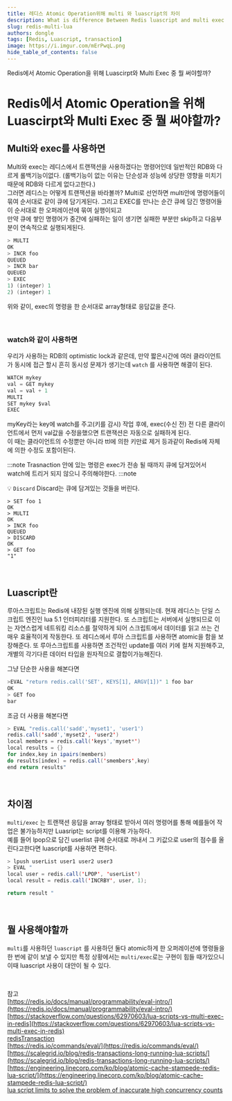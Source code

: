 ```yaml
---
title: 레디스 Atomic Operation위해 multi 와 luascript의 차이
description: What is difference Between Redis luascript and multi exec 
slug: redis-multi-lua
authors: dongle  
tags: [Redis, Luascript, transaction]
image: https://i.imgur.com/mErPwqL.png
hide_table_of_contents: false
---
```

Redis에서 Atomic Operation을 위해 Luascirpt와 Multi Exec 중 뭘 써야할까?
<!--truncate-->


# Redis에서 Atomic Operation을 위해 Luascirpt와 Multi Exec 중 뭘 써야할까?

## Multi와  exec를 사용하면

Multi와 exec는 레디스에서 트랜잭션을 사용하겠다는 명령어인데 일반적인 RDB와 다르게 롤백기능이없다. (롤백기능이 없는 이유는 단순성과 성능에 상당한 영향을 미치기 때문에 RDB와 다르게 없다고한다.)  
그러면 레디스는 어떻게 트랜잭션을 바라볼까? Multi로 선언하면 multi안에 명령어들이 묶여 순서대로 같이 큐에 담기게된다. 그리고 EXEC를 만나는 순간 큐에 담긴 명령어들이 순서대로 한 오퍼레이션에 묶여 실행이되고  
만약 큐에 쌓인 명령어가 중간에 실패하는 일이 생기면 실패한 부분만 skip하고 다음부분이 연속적으로 실행되게된다. 



```java
> MULTI
OK
> INCR foo
QUEUED
> INCR bar
QUEUED
> EXEC
1) (integer) 1
2) (integer) 1
```

위와 같이, exec의 명령을 한 순서대로 array형태로 응답값을 준다. 

<br />

### watch와 같이 사용하면

우리가 사용하는 RDB의 optimistic lock과 같은데, 만약 짧은시간에 여러 클라이언트가 동시에 접근 할시 흔히 동시성 문제가 생기는데 `watch` 를 사용하면 해결이 된다. 

```java
WATCH mykey
val = GET mykey
val = val + 1
MULTI
SET mykey $val
EXEC
```

myKey라는 key에 watch를 주고(키를 감시) 작업 후에, exec(수신 전) 전 다른 클라이언트에서 먼저 val값을 수정을했으면 트랜잭션은 자동으로 실패하게 된다.  
이 때는 클라이언트의 수정뿐만 아니라 ttl에 의한 키만료 제거 등과같이 Redis에 자체에 의한 수정도 포함이된다.  


:::note
Trasnaction 안에 있는 명령은 exec가 전송 될 때까지 큐에 담겨있어서 watch에 트리거 되지 않으니 주의해야한다.
:::note

💡 `Discard`
Discard는 큐에 담겨있는 것들을 버린다.

```
> SET foo 1
OK
> MULTI
OK
> INCR foo
QUEUED
> DISCARD
OK
> GET foo
"1"
```

<br />

## Luascript란

루아스크립트는 Redis에 내장된 실행 엔진에 의해 실행되는데. 현재 레디스는 단일 스크립트 엔진인 lua 5.1 인터피리터를 지원한다. 또 스크립트는 서버에서 실행되므로 이는 자연스럽게 네트워킹 리소스를 절약하게 되어 스크립트에서 데이터를 읽고 쓰는 건 매우 효율적이게 작동한다. 또 레디스에서 루아 스크립트를 사용하면 atomic을 함을 보장해준다. 또 루아스크립트를 사용하면 조건적인 update를 여러 키에 컬쳐 지원해주고,  개별의 각기다른 데이터 타입을 원자적으로 결합이가능해진다.

그냥 단순한 사용을 해본다면 

```java
>EVAL "return redis.call('SET', KEYS[1], ARGV[1])" 1 foo bar
OK
> GET foo
bar
```

조금 더 사용을 해본다면 

```java
> EVAL "redis.call('sadd','myset1', 'user1')
redis.call('sadd','myset2', 'user2')
local members = redis.call('keys','myset*') 
local results = {} 
for index,key in ipairs(members) 
do results[index] = redis.call('smembers',key) 
end return results" 
```

<br />

## 차이점
`multi/exec` 는 트랜잭션 응답을 array 형태로 받아서 여러 명령어를 통해 예를들어 작업은 불가능하지만 Luasript는  script를 이용해 가능하다.  
예를 들어 lpop으로 담긴 userlist 큐에 순서대로 꺼내서 그 키값으로 user의 점수를 올린다고한다면 luascript를 사용하면 편하다.

```java
> lpush userList user1 user2 user3
> EVAL "
local user = redis.call('LPOP', 'userList')
local result = redis.call('INCRBY', user, 1);

return result " 
```
<br />

## 뭘 사용해야할까
`multi`를 사용하던 `luascript` 를 사용하던 둘다 atomic하게 한 오퍼레이션에 명령들을 한 번에 같이 보낼 수 있지만 특정 상황에서는 `multi/exec`로는 구현이 힘들 때가있으니 이때 luascript 사용이 대안이 될 수 있다.

<br />

참고   
[https://redis.io/docs/manual/programmability/eval-intro/](https://redis.io/docs/manual/programmability/eval-intro/)  
[https://stackoverflow.com/questions/62970603/lua-scripts-vs-multi-exec-in-redis](https://stackoverflow.com/questions/62970603/lua-scripts-vs-multi-exec-in-redis)   
[redisTransaction](https://redis.io/docs/manual/transactions/)  
[https://redis.io/commands/eval/](https://redis.io/commands/eval/)  
[https://scalegrid.io/blog/redis-transactions-long-running-lua-scripts/](https://scalegrid.io/blog/redis-transactions-long-running-lua-scripts/)  
[https://engineering.linecorp.com/ko/blog/atomic-cache-stampede-redis-lua-script/](https://engineering.linecorp.com/ko/blog/atomic-cache-stampede-redis-lua-script/)  
[lua script limits to solve the problem of inaccurate high concurrency counts](https://javamana.com/2022/195/202207141451441296.html)  